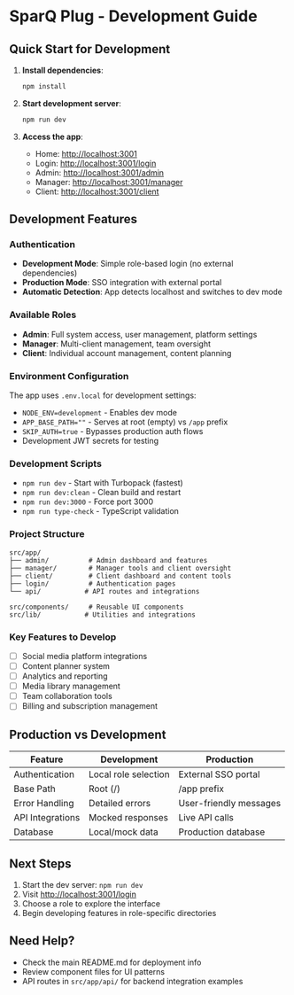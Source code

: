 # SparQ Plug - Development Guide

## Quick Start for Development

1. **Install dependencies**:

   ```bash
   npm install
   ```

2. **Start development server**:

   ```bash
   npm run dev
   ```

3. **Access the app**:

   - Home: <http://localhost:3001>
   - Login: <http://localhost:3001/login>
   - Admin: <http://localhost:3001/admin>
   - Manager: <http://localhost:3001/manager>
   - Client: <http://localhost:3001/client>

## Development Features

### Authentication

- **Development Mode**: Simple role-based login (no external dependencies)
- **Production Mode**: SSO integration with external portal
- **Automatic Detection**: App detects localhost and switches to dev mode

### Available Roles

- **Admin**: Full system access, user management, platform settings
- **Manager**: Multi-client management, team oversight
- **Client**: Individual account management, content planning

### Environment Configuration

The app uses `.env.local` for development settings:

- `NODE_ENV=development` - Enables dev mode
- `APP_BASE_PATH=""` - Serves at root (empty) vs `/app` prefix
- `SKIP_AUTH=true` - Bypasses production auth flows
- Development JWT secrets for testing

### Development Scripts

- `npm run dev` - Start with Turbopack (fastest)
- `npm run dev:clean` - Clean build and restart
- `npm run dev:3000` - Force port 3000
- `npm run type-check` - TypeScript validation

### Project Structure

```text
src/app/
├── admin/          # Admin dashboard and features
├── manager/        # Manager tools and client oversight
├── client/         # Client dashboard and content tools
├── login/          # Authentication pages
└── api/           # API routes and integrations

src/components/     # Reusable UI components
src/lib/           # Utilities and integrations
```

### Key Features to Develop

- [ ] Social media platform integrations
- [ ] Content planner system
- [ ] Analytics and reporting
- [ ] Media library management
- [ ] Team collaboration tools
- [ ] Billing and subscription management

## Production vs Development

| Feature | Development | Production |
|---------|-------------|------------|
| Authentication | Local role selection | External SSO portal |
| Base Path | Root (/) | /app prefix |
| Error Handling | Detailed errors | User-friendly messages |
| API Integrations | Mocked responses | Live API calls |
| Database | Local/mock data | Production database |

## Next Steps

1. Start the dev server: `npm run dev`
2. Visit <http://localhost:3001/login>
3. Choose a role to explore the interface
4. Begin developing features in role-specific directories

## Need Help?

- Check the main README.md for deployment info
- Review component files for UI patterns
- API routes in `src/app/api/` for backend integration examples
